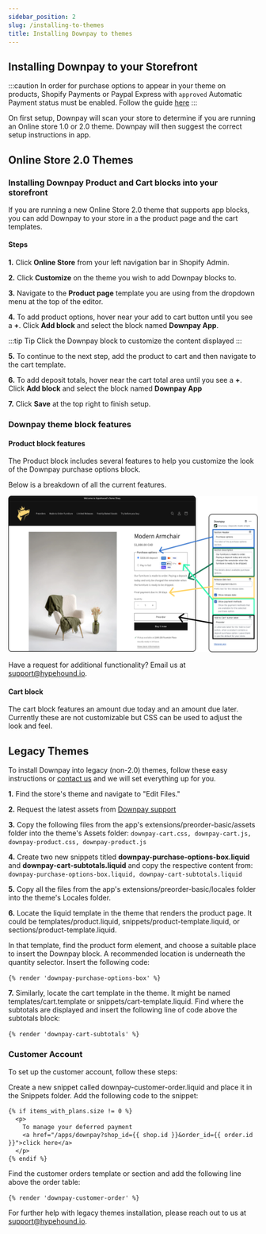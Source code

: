 ```yaml
---
sidebar_position: 2
slug: /installing-to-themes
title: Installing Downpay to themes
---
```


## Installing Downpay to your Storefront

:::caution
In order for purchase options to appear in your theme on products, Shopify Payments or Paypal Express with `approved` Automatic Payment status must be enabled. Follow the guide [here](/payment-gateways)
:::

On first setup, Downpay will scan your store to determine if you are running an Online store 1.0 or 2.0 theme. Downpay will then suggest the correct setup instructions in app.

## Online Store 2.0 Themes

### Installing Downpay Product and Cart blocks into your storefront

If you are running a new Online Store 2.0 theme that supports app blocks, you can add Downpay to your store in a the product page and the cart templates.

#### Steps

**1.** Click **Online Store** from your left navigation bar in Shopify Admin.

**2.** Click **Customize** on the theme you wish to add Downpay blocks to.

**3.** Navigate to the **Product page** template you are using from the dropdown menu at the top of the editor.

**4.** To add product options, hover near your add to cart button until you see a **+**. Click **Add block** and select the block named **Downpay App**.

:::tip Tip
Click the Downpay block to customize the content displayed
:::

**5.** To continue to the next step, add the product to cart and then navigate to the cart template.

**6.** To add deposit totals, hover near the cart total area until you see a **+**. Click **Add block** and select the block named **Downpay App**

**7.** Click **Save** at the top right to finish setup.

### Downpay theme block features

#### Product block features

The Product block includes several features to help you customize the look of the Downpay purchase options block.

Below is a breakdown of all the current features.

![Product block features](/img/product_theme_features.png)

Have a request for additional functionality? Email us at [support@hypehound.io](mailto:support@hypehound.io).

#### Cart block

The cart block features an amount due today and an amount due later. Currently these are not customizable but CSS can be used to adjust the look and feel.

## Legacy Themes

To install Downpay into legacy (non-2.0) themes, follow these easy instructions or [contact us](mailto:support@hypehound.io) and we will set everything up for you. 

**1.** Find the store's theme and navigate to "Edit Files."

**2.** Request the latest assets from [Downpay support](mailto:support@hypehound.io)

**3.** Copy the following files from the app's extensions/preorder-basic/assets folder into the theme's Assets folder:
`downpay-cart.css, downpay-cart.js, downpay-product.css, downpay-product.js`

**4.** Create two new snippets titled **downpay-purchase-options-box.liquid** and **downpay-cart-subtotals.liquid** and copy the respective content from:
`downpay-purchase-options-box.liquid, downpay-cart-subtotals.liquid`

**5.** Copy all the files from the app's extensions/preorder-basic/locales folder into the theme's Locales folder.

**6.** Locate the liquid template in the theme that renders the product page. It could be templates/product.liquid, snippets/product-template.liquid, or sections/product-template.liquid. 

In that template, find the product form element, and choose a suitable place to insert the Downpay block. A recommended location is underneath the quantity selector. Insert the following code:

```{% render 'downpay-purchase-options-box' %}```

**7.** Similarly, locate the cart template in the theme. It might be named templates/cart.template or snippets/cart-template.liquid. Find where the subtotals are displayed and insert the following line of code above the subtotals block:

```{% render 'downpay-cart-subtotals' %}```

### Customer Account

To set up the customer account, follow these steps:

Create a new snippet called downpay-customer-order.liquid and place it in the Snippets folder.
Add the following code to the snippet:

```
{% if items_with_plans.size != 0 %}
  <p>
    To manage your deferred payment
    <a href="/apps/downpay?shop_id={{ shop.id }}&order_id={{ order.id }}">click here</a>
  </p>
{% endif %}
```

Find the customer orders template or section and add the following line above the order table:

``{% render 'downpay-customer-order' %}``

For further help with legacy themes installation, please reach out to us at [support@hypehound.io](mailto:support@hypehound.io).
